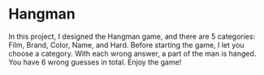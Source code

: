 # Hangman
In this project, I designed the Hangman game, and there are 5 categories: Film, Brand, Color, Name, and Hard. Before starting the game, I let you choose a category. With each wrong answer, a part of the man is hanged. You have 6 wrong guesses in total. Enjoy the game!
